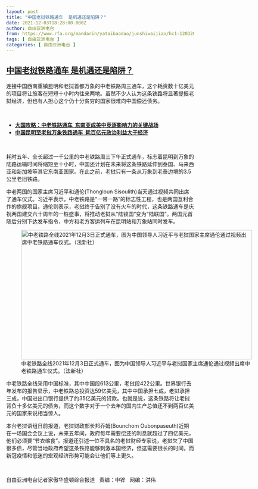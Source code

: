```yaml
---
layout: post
title: "中国老挝铁路通车  是机遇还是陷阱？"
date: 2021-12-03T18:28:00.000Z
author: 自由亚洲电台
from: https://www.rfa.org/mandarin/yataibaodao/junshiwaijiao/hc1-12032021105121.html
tags: [ 自由亚洲电台 ]
categories: [ 自由亚洲电台 ]
---
```

<!--1638556080000-->
[中国老挝铁路通车  是机遇还是陷阱？](https://www.rfa.org/mandarin/yataibaodao/junshiwaijiao/hc1-12032021105121.html)
------

<div>
<p></p><p>连接中国西南重镇昆明和老挝首都万象的中老铁路周三通车，这个耗资数十亿美元的项目将让旅客在短短十小时内往来两地。虽然不少人认为这条铁路将显著提振老挝经济，但也有人担心这个仍十分贫穷的国家很难向中国偿还债务。</p><p><br/></p><ul><li><a href="https://www.rfa.org/mandarin/zhuanlan/daguogonglue/dip-12032021102854.html"><strong>大国攻略：中老铁路通车  东南亚成美中竞逐影响力的关键战场</strong></a></li><li><strong><a href="https://www.rfa.org/mandarin/yataibaodao/junshiwaijiao/ql1130a-11302021040450.html">中国昆明至老挝万象铁路通车  耗百亿元政治利益大于经济</a></strong></li></ul><p><br/></p><p>耗时五年、全长超过一千公里的中老铁路周三下午正式通车，标志着昆明到万象的陆路运输时间将缩短至十小时，中国还计划在未来将这条铁路延伸到泰国、马来西亚和新加坡等其它东南亚国家。在此之前，老挝只有一条从万象到老泰边境的<span>3.5</span><span>公里老旧铁路。</span></p><p><span>中老两国的国家主席习近平和通伦</span><span>(Thongloun Sisoulith)</span><span>当天通过视频共同出席了通车仪式。习近平表示，中老铁路是“一带一路”的标志性工程，也是两国互利合作的旗舰项目。通伦则表示，老挝终于告别了没有火车的时代，这条铁路通车是庆祝两国建交六十周年的一桩盛事，将推动老挝从“陆锁国”变为“陆联国”。两国元首随后分别下达发车指令，中方和老方客运列车在昆明站和万象站同时发车。</span></p><p><span><figure class="image-richtext image-inline captioned" style="width:620px;"><img alt="中老铁路全线2021年12月3日正式通车，图为中国领导人习近平与老挝国家主席通伦通过视频出席中老铁路通车仪式。（法新社）" height="348" src="https://www.rfa.org/mandarin/yataibaodao/junshiwaijiao/hc1-12032021105121.html/hc11203c.jpg/@@images/360178bb-a167-48b8-a758-70cd8c2de95a.jpeg" title="hc11203c.jpg" width="620"/><figcaption class="image-caption">中老铁路全线2021年12月3日正式通车，图为中国领导人习近平与老挝国家主席通伦通过视频出席中老铁路通车仪式。（法新社）</figcaption><small></small></figure></span></p><p><span>中老铁路全线采用中国标准，其中中国段</span><span>613</span><span>公里，老挝段</span><span>422</span><span>公里。世界银行去年发布的报告显示，中老铁路总投资达</span><span>59</span><span>亿美元，其中中国承担七成，老挝承担三成，中国进出口银行提供了约</span><span>35</span><span>亿美元的贷款。也就是说，这条铁路将让老挝背负十多亿美元的债务，而这个数字对于一个去年的国内生产总值还不到两百</span><span></span><span>亿美元的国家来说相当惊人。</span></p><p><span>本台老挝语组日前报道，老挝财政部长邦乔姆</span><span>(Bounchom Oubonpaseuth)</span><span>近期在一场国会会议上说，未来五年间，政府每年需要偿还的利息就超过了四亿美元，他们必须要“节衣缩食”。报道还引述一位不具名的老挝财经专家说，老挝欠了中国很多债，尽管当地政府希望这条铁路能够刺激本国经济，但这需要很长的时间，而新冠疫情和低迷的宏观经济形势可能会让他们等上更久。</span></p><p><br/></p><p>自由亚洲电台记者家傲华盛顿综合报道   责编：申铧   网编：洪伟</p>
</div>
